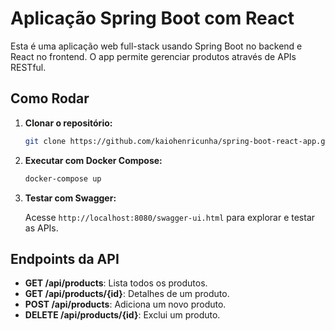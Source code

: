 
# Aplicação Spring Boot com React

Esta é uma aplicação web full-stack usando Spring Boot no backend e React no frontend. O app permite gerenciar produtos através de APIs RESTful.

## Como Rodar

1. **Clonar o repositório:**

    ```bash
    git clone https://github.com/kaiohenricunha/spring-boot-react-app.git
    ```

2. **Executar com Docker Compose:**

    ```bash
    docker-compose up
    ```

3. **Testar com Swagger:**

    Acesse `http://localhost:8080/swagger-ui.html` para explorar e testar as APIs.

## Endpoints da API

- **GET /api/products**: Lista todos os produtos.
- **GET /api/products/{id}**: Detalhes de um produto.
- **POST /api/products**: Adiciona um novo produto.
- **DELETE /api/products/{id}**: Exclui um produto.
